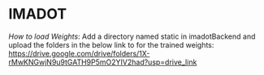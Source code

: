 # IMADOT

*How to load Weights*:
Add a directory named static in imadotBackend and upload the folders in the below link to for the trained weights:
https://drive.google.com/drive/folders/1X-rMwKNGwjN9u9tGATH9P5mO2YIV2had?usp=drive_link

